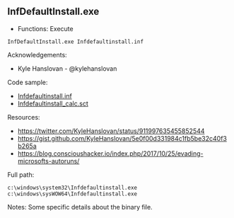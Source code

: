 ## InfDefaultInstall.exe

* Functions: Execute

```
InfDefaultInstall.exe Infdefaultinstall.inf
```

Acknowledgements:
* Kyle Hanslovan - @kylehanslovan

Code sample:
* [Infdefaultinstall.inf](https://raw.githubusercontent.com/api0cradle/LOLBAS/master/OSBinaries/Payloads/Infdefaultinstall.inf)
* [Infdefaultinstall_calc.sct](https://raw.githubusercontent.com/api0cradle/LOLBAS/master/OSBinaries/Payloads/Infdefaultinstall_calc.sct)

Resources:
* https://twitter.com/KyleHanslovan/status/911997635455852544     
* https://gist.github.com/KyleHanslovan/5e0f00d331984c1fb5be32c40f3b265a      
* https://blog.conscioushacker.io/index.php/2017/10/25/evading-microsofts-autoruns/

Full path:
```
c:\windows\system32\Infdefaultinstall.exe
c:\windows\sysWOW64\Infdefaultinstall.exe
```

Notes:
Some specific details about the binary file.


 